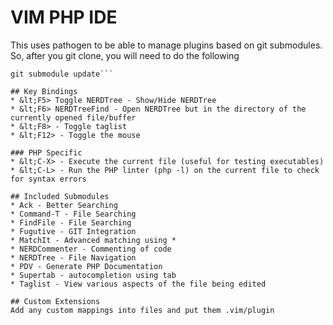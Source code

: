 # VIM PHP IDE 

This uses pathogen to be able to manage plugins based on git submodules.  So, after you git clone, you will need to do the following
```git submodule init
git submodule update```

## Key Bindings
* &lt;F5> Toggle NERDTree - Show/Hide NERDTree
* &lt;F6> NERDTreeFind - Open NERDTree but in the directory of the currently opened file/buffer
* &lt;F8> - Toggle taglist
* &lt;F12> - Toggle the mouse

### PHP Specific
* &lt;C-X> - Execute the current file (useful for testing executables)
* &lt;C-L> - Run the PHP linter (php -l) on the current file to check for syntax errors

## Included Submodules
* Ack - Better Searching
* Command-T - File Searching
* FindFile - File Searching
* Fugutive - GIT Integration
* MatchIt - Advanced matching using *
* NERDCommenter - Commenting of code
* NERDTree - File Navigation
* PDV - Generate PHP Documentation
* Supertab - autocompletion using tab
* Taglist - View various aspects of the file being edited

## Custom Extensions
Add any custom mappings into files and put them .vim/plugin
